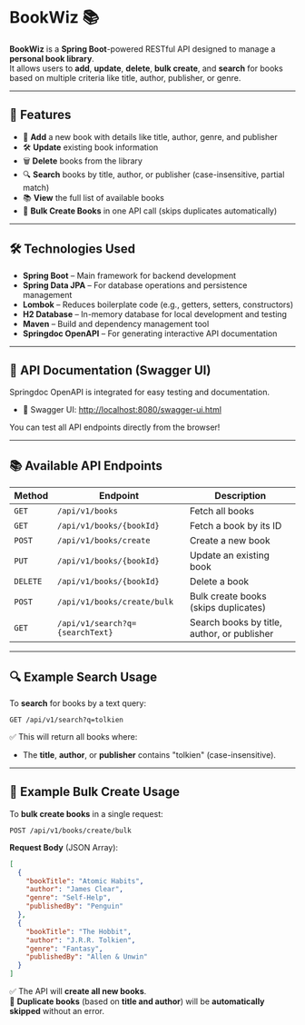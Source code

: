 
# BookWiz 📚

**BookWiz** is a **Spring Boot**-powered RESTful API designed to manage a **personal book library**.  
It allows users to **add**, **update**, **delete**, **bulk create**, and **search** for books based on multiple criteria like title, author, publisher, or genre.

---

## 🚀 Features

- 📖 **Add** a new book with details like title, author, genre, and publisher
- 🛠️ **Update** existing book information
- 🗑️ **Delete** books from the library
- 🔍 **Search** books by title, author, or publisher (case-insensitive, partial match)
- 📚 **View** the full list of available books
- 🛒 **Bulk Create Books** in one API call (skips duplicates automatically)

---

## 🛠️ Technologies Used

- **Spring Boot** – Main framework for backend development
- **Spring Data JPA** – For database operations and persistence management
- **Lombok** – Reduces boilerplate code (e.g., getters, setters, constructors)
- **H2 Database** – In-memory database for local development and testing
- **Maven** – Build and dependency management tool
- **Springdoc OpenAPI** – For generating interactive API documentation

---

## 📜 API Documentation (Swagger UI)

Springdoc OpenAPI is integrated for easy testing and documentation.

- 🔗 Swagger UI: [http://localhost:8080/swagger-ui.html](http://localhost:8080/swagger-ui.html)

You can test all API endpoints directly from the browser!

---

## 📚 Available API Endpoints

| Method  | Endpoint                        | Description                                   |
|---------|----------------------------------|-----------------------------------------------|
| `GET`   | `/api/v1/books`                  | Fetch all books                              |
| `GET`   | `/api/v1/books/{bookId}`          | Fetch a book by its ID                       |
| `POST`  | `/api/v1/books/create`            | Create a new book                            |
| `PUT`   | `/api/v1/books/{bookId}`          | Update an existing book                     |
| `DELETE`| `/api/v1/books/{bookId}`          | Delete a book                                |
| `POST`  | `/api/v1/books/create/bulk`       | Bulk create books (skips duplicates)          |
| `GET`   | `/api/v1/search?q={searchText}`   | Search books by title, author, or publisher  |

---

## 🔍 Example Search Usage

To **search** for books by a text query:

```http
GET /api/v1/search?q=tolkien
```

✅ This will return all books where:
- The **title**, **author**, or **publisher** contains "tolkien" (case-insensitive).

---

## 🛒 Example Bulk Create Usage

To **bulk create books** in a single request:

```http
POST /api/v1/books/create/bulk
```

**Request Body** (JSON Array):

```json
[
  {
    "bookTitle": "Atomic Habits",
    "author": "James Clear",
    "genre": "Self-Help",
    "publishedBy": "Penguin"
  },
  {
    "bookTitle": "The Hobbit",
    "author": "J.R.R. Tolkien",
    "genre": "Fantasy",
    "publishedBy": "Allen & Unwin"
  }
]
```

✅ The API will **create all new books**.  
🚫 **Duplicate books** (based on **title and author**) will be **automatically skipped** without an error.


